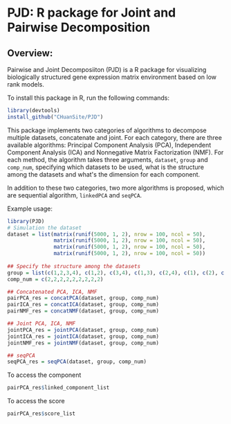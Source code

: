 # PJD: R package for Joint and Pairwise Decomposition

## Overview:

Pairwise and Joint Decomposiiton (PJD) is a R package for visualizing biologically structured gene expression matrix environment based on low rank models.

To install this package in R, run the following commands:

```R
library(devtools)
install_github("CHuanSite/PJD")
```

This package implements two categories of algorithms to decompose multiple datasets, concatenate and joint. For each category, there are three available algorithms: Principal Component Analysis (PCA), Independent Component Analysis (ICA) and Nonnegative Matrix Factorization (NMF). For each method, the algorithm takes three arguments, `dataset`, `group` and `comp_num`, specifying which datasets to be used, what is the structure among the datasets and what's the dimension for each component.

In addition to these two categories, two more algorithms is proposed, which are sequential algorithm, `linkedPCA` and `seqPCA`.

Example usage:

```R
library(PJD)
# Simulation the dataset
dataset = list(matrix(runif(5000, 1, 2), nrow = 100, ncol = 50),
               matrix(runif(5000, 1, 2), nrow = 100, ncol = 50),
               matrix(runif(5000, 1, 2), nrow = 100, ncol = 50),
               matrix(runif(5000, 1, 2), nrow = 100, ncol = 50))
               
## Specify the structure among the datasets
group = list(c(1,2,3,4), c(1,2), c(3,4), c(1,3), c(2,4), c(1), c(2), c(3), c(4))
comp_num = c(2,2,2,2,2,2,2,2,2)

## Concatenated PCA, ICA, NMF
pairPCA_res = concatPCA(dataset, group, comp_num)
pairICA_res = concatICA(dataset, group, comp_num)
pairNMF_res = concatNMF(dataset, group, comp_num)

## Joint PCA, ICA, NMF
jointPCA_res = jointPCA(dataset, group, comp_num)
jointICA_res = jointICA(dataset, group, comp_num)
jointNMF_res = jointNMF(dataset, group, comp_num)

## seqPCA
seqPCA_res = seqPCA(dataset, group, comp_num)
```

To access the component
```R
pairPCA_res$linked_component_list
```

To access the score
```R
pairPCA_res$score_list
```
